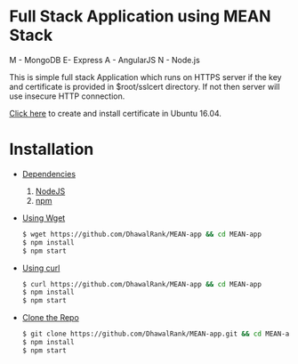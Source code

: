# Full Stack Application using MEAN Stack
M - MongoDB
E- Express
A - AngularJS
N - Node.js

This is simple full stack Application which runs on HTTPS server if the key and certificate is provided in $root/sslcert directory.
If not then server will use insecure HTTP connection.

 [Click here](https://help.ubuntu.com/16.04/serverguide/certificates-and-security.html) to create and install certificate in Ubuntu 16.04.

# Installation
* [Dependencies](#)
  1. [NodeJS](https://nodejs.org/en/download/)
  2. [npm](http://blog.npmjs.org/post/85484771375/how-to-install-npm)
  
* [Using Wget](#)
    ```sh
    $ wget https://github.com/DhawalRank/MEAN-app && cd MEAN-app
    $ npm install
    $ npm start
    ```
* [Using curl](#)
    ```sh
    $ curl https://github.com/DhawalRank/MEAN-app && cd MEAN-app
    $ npm install
    $ npm start
    ```
* [Clone the Repo](#)
    ```sh
    $ git clone https://github.com/DhawalRank/MEAN-app.git && cd MEAN-app
    $ npm install
    $ npm start

